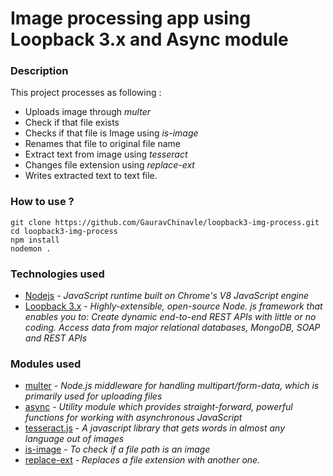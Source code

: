 # Image processing app using Loopback 3.x and Async module 

### Description
This project processes as following : 
- Uploads image through _multer_
- Check if that file exists
- Checks if that file is Image using _is-image_
- Renames that file to original file name
- Extract text from image using _tesseract_
- Changes file extension using _replace-ext_
- Writes extracted text to text file. 

### How to use ?
  ```
  git clone https://github.com/GauravChinavle/loopback3-img-process.git
  cd loopback3-img-process
  npm install
  nodemon .
  ```

### Technologies used
- [Nodejs](https://nodejs.org/en/) - _JavaScript runtime built on Chrome's V8 JavaScript engine_
- [Loopback 3.x](https://loopback.io/doc/en/lb3/) - _Highly-extensible, open-source Node. js framework that enables you to: Create dynamic end-to-end REST APIs with little or no coding. Access data from major relational databases, MongoDB, SOAP and REST APIs_

### Modules used
- [multer](https://www.npmjs.com/package/multer) - _Node.js middleware for handling multipart/form-data, which is primarily used for uploading files_
- [async](https://www.npmjs.com/package/async) - _Utility module which provides straight-forward, powerful functions for working with asynchronous JavaScript_
- [tesseract.js](https://www.npmjs.com/package/tesseract.js/v/2.1.1) - _A javascript library that gets words in almost any language out of images_
- [is-image](https://www.npmjs.com/package/is-image) - _To check if a file path is an image_
- [replace-ext](https://www.npmjs.com/package/replace-ext) - _Replaces a file extension with another one._
